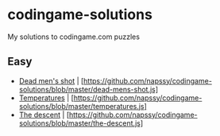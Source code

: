 # codingame-solutions
My solutions to codingame.com puzzles

## Easy
  -  [Dead men's shot](https://www.codingame.com/ide/puzzle/dead-mens-shot) | [https://github.com/napssy/codingame-solutions/blob/master/dead-mens-shot.js]
  -  [Temperatures](https://www.codingame.com/ide/puzzle/temperatures) | [https://github.com/napssy/codingame-solutions/blob/master/temperatures.js]
  -  [The descent](https://www.codingame.com/ide/puzzle/the-descent) | [https://github.com/napssy/codingame-solutions/blob/master/the-descent.js]
